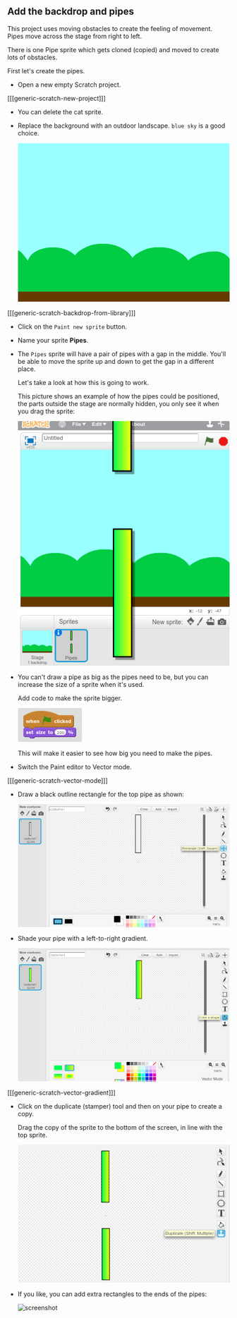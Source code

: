 

## Add the backdrop and pipes

This project uses moving obstacles to create the feeling of movement. Pipes move across the stage from right to left. 

There is one Pipe sprite which gets cloned (copied) and moved to create lots of obstacles. 

First let's create the pipes. 

+ Open a new empty Scratch project.

[[[generic-scratch-new-project]]]

+ You can delete the cat sprite. 

+ Replace the background with an outdoor landscape. `blue sky` is a good choice.

    ![screenshot](images/flappy-stage.png)
    
[[[generic-scratch-backdrop-from-library]]]

+ Click on the `Paint new sprite` button.

+ Name your sprite **Pipes**.

+ The `Pipes` sprite will have a pair of pipes with a gap in the middle. You'll be able to move the sprite up and down to get the gap in a different place. 

    Let's take a look at how this is going to work. 

    This picture shows an example of how the pipes could be positioned, the parts outside the stage are normally hidden, you only see it when you drag the sprite:
    
    ![screenshot](images/flappy-pipes-position.png)

+ You can't draw a pipe as big as the pipes need to be, but you can increase the size of a sprite when it's used. 

    Add code to make the sprite bigger. 
    
    ![screenshot](images/flappy-pipes-size.png)
    
    This will make it easier to see how big you need to make the pipes.

+ Switch the Paint editor to Vector mode. 

[[[generic-scratch-vector-mode]]]

+ Draw a black outline rectangle for the top pipe as shown:

    ![screenshot](images/flappy-pipes-rectangle.png)

+ Shade your pipe with a left-to-right gradient. 

   ![screenshot](images/flappy-pipes-filled.png)

[[[generic-scratch-vector-gradient]]]

+ Click on the duplicate (stamper) tool and then on your pipe to create a copy. 

    Drag the copy of the sprite to the bottom of the screen, in line with the top sprite.
    
    ![screenshot](images/flappy-pipes-duplicate.png)

+ If you like, you can add extra rectangles to the ends of the pipes: 

    ![screenshot](images/flappy-pipe-ends.png)

